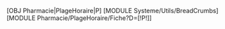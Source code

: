 [OBJ Pharmacie|PlageHoraire|P]
[MODULE Systeme/Utils/BreadCrumbs]
[MODULE Pharmacie/PlageHoraire/Fiche?D=[!P!]]